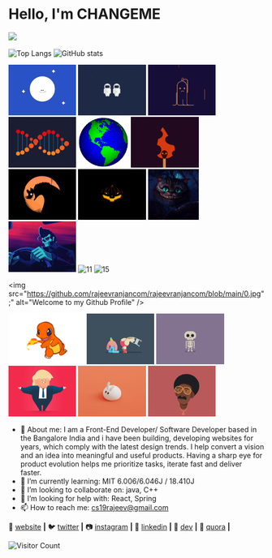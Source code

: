 # Hello, I'm CHANGEME
<a href="https://www.linkedin.com/in/rajeevranjancom/"><img src="https://img.shields.io/badge/-LinkedIn-0072b1?&style=for-the-badge&logo=linkedin&logoColor=white" /></a>

![Top Langs](https://github-readme-stats.vercel.app/api/top-langs/?username=rajeevranjancom&theme=tokyonight)
![GitHub stats](https://github-readme-stats.vercel.app/api?username=rajeevranjancom&show_icons=true&theme=tokyonight)

<div align="left">
 
  <img alt="1" height="100" src="https://github.com/rajeevranjancom/rajeevranjancom/blob/main/1.gif">
  <img alt="2" height="100" src="https://github.com/rajeevranjancom/rajeevranjancom/blob/main/2.gif">
  <img alt="3" height="100" src="https://github.com/rajeevranjancom/rajeevranjancom/blob/main/3.gif">
  <img alt="4" height="100" src="https://github.com/rajeevranjancom/rajeevranjancom/blob/main/4.gif">
  <img alt="5" height="100" src="https://github.com/rajeevranjancom/rajeevranjancom/blob/main/5.gif">
  <img alt="6" height="100" src="https://github.com/rajeevranjancom/rajeevranjancom/blob/main/6.gif">
  <img alt="7" height="100" src="https://github.com/rajeevranjancom/rajeevranjancom/blob/main/7.gif">
  <img alt="8" height="100" src="https://github.com/rajeevranjancom/rajeevranjancom/blob/main/8.gif"> 
  <img alt="9" height="100" src="https://github.com/rajeevranjancom/rajeevranjancom/blob/main/9.gif">
  <img alt="10" height="100" src="https://github.com/rajeevranjancom/rajeevranjancom/blob/main/10.gif">
  <img alt="11" height="100" src="https://github.com/rajeevranjancom/rajeevranjancom/blob/main/11.gif">
  <img alt="15" height="100" src="https://github.com/rajeevranjancom/rajeevranjancom/blob/main/15.gif">

   <img src="https://github.com/rajeevranjancom/rajeevranjancom/blob/main/0.jpg";" alt="Welcome to my Github Profile" />

  <img alt="20" height="100" src="https://github.com/rajeevranjancom/rajeevranjancom/blob/main/20.gif">
  <img alt="22" height="100" src="https://github.com/rajeevranjancom/rajeevranjancom/blob/main/22.gif">
  <img alt="12" height="100" src="https://github.com/rajeevranjancom/rajeevranjancom/blob/main/12.gif">
  <img alt="24" height="100" src="https://github.com/rajeevranjancom/rajeevranjancom/blob/main/24.gif">
  <img alt="28" height="100" src="https://github.com/rajeevranjancom/rajeevranjancom/blob/main/28.gif">
  <img alt="29" height="100" src="https://github.com/rajeevranjancom/rajeevranjancom/blob/main/29.gif">

  
</div>

- 🔭 About me: I am a Front-End Developer/ Software Developer based in the Bangalore India and i have been building, developing websites for years, which comply                  with the latest design trends. I help convert a vision and an idea into meaningful and useful products. Having a sharp eye for product evolution                  helps me prioritize tasks, iterate fast and deliver faster.
- 🌱 I’m currently learning: MIT 6.006/6.046J / 18.410J
- 👯 I’m looking to collaborate on: java, C++
- 🤔 I’m looking for help with: React, Spring
- 📫 How to reach me: cs19rajeev@gmail.com

🏡 [website][website] **|** 
🐦 [twitter][twitter] **|** 
📷 [instagram][instagram] **|** 
👔 [linkedin][linkedin] **|** 
🔭 [dev][dev] **|** 
💬 [quora][quora] **|** 


![Visitor Count](https://profile-counter.glitch.me/rajeevranjancom/count.svg)

[gatsby]: https://gatsbyjs.org
[website]: https://rajeevranjancom.github.io/rajeevranjan.com/
[twitter]: https://twitter.com/rajeevranjanco
[instagram]: https://www.instagram.com/rajeevranjancom/
[linkedin]: https://www.linkedin.com/in/rajeevranjancom/
[dev]: https://dev.to/rajeevranjancom/
[quora]: https://www.quora.com/profile/Rajeev-Ranjan-664
